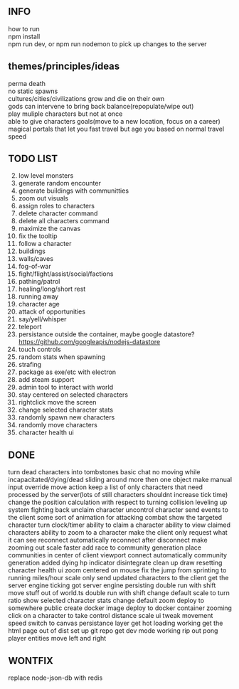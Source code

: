 ## INFO
how to run  
npm install  
npm run dev, or npm run nodemon to pick up changes to the server 

## themes/principles/ideas
perma death  
no static spawns  
cultures/cities/civilizations grow and die on their own  
gods can intervene to bring back balance(repopulate/wipe out)  
play muliple characters but not at once  
able to give characters goals(move to a new location, focus on a career)  
magical portals that let you fast travel but age you based on normal travel speed

## TODO LIST
2. low level monsters
3. generate random encounter
4. generate buildings with communitties
5. zoom out visuals
6. assign roles to characters
7. delete character command
8. delete all characters command
9. maximize the canvas
10. fix the tooltip
11. follow a character
12. buildings
13. walls/caves
14. fog-of-war
15. fight/flight/assist/social/factions
16. pathing/patrol
17. healing/long/short rest
18. running away
19. character age
20. attack of opportunities
21. say/yell/whisper
22. teleport
23. persistance outside the container, maybe google datastore? https://github.com/googleapis/nodejs-datastore
24. touch controls
25. random stats when spawning 
26. strafing 
27. package as exe/etc with electron
28. add steam support
29. admin tool to interact with world
30. stay centered on selected characters
31. rightclick move the screen
32. change selected character stats
33. randomly spawn new characters
34. randomly move characters
35. character health ui

## DONE
turn dead characters into tombstones
basic chat
no moving while incapacitated/dying/dead 
sliding around more then one object
make manual input override move action
keep a list of only characters that need processed by the server(lots of still characters shouldnt increase tick time)
change the position calculation with respect to turning
collision 
leveling up system 
fighting back
unclaim character
uncontrol character
send events to the client
some sort of animation for attacking
combat
show the targeted character
turn clock/timer
ability to claim a character 
ability to view claimed characters
ability to zoom to a character
make the client only request what it can see
reconnect automatically
reconnect after disconnect
make zooming out scale faster
add race to community generation
place communities in center of client viewport
connect automatically
community generation
added dying hp indicator
disintegrate
clean up draw resetting
character health ui
zoom centered on mouse
fix the jump from sprinting to running
miles/hour scale
only send updated characters to the client
get the server engine ticking
got server engine persisting
double run with shift
move stuff out of world.ts
double run with shift
change default scale to turn ratio
show selected character stats
change default zoom
deploy to somewhere public
create docker image
deploy to docker container
zooming
click on a character to take control
distance scale ui
tweak movement speed
switch to canvas
persistance layer
get hot loading working
get the html page out of dist
set up git repo
get dev mode working
rip out pong
player entities
move left and right

## WONTFIX
replace node-json-db with redis
